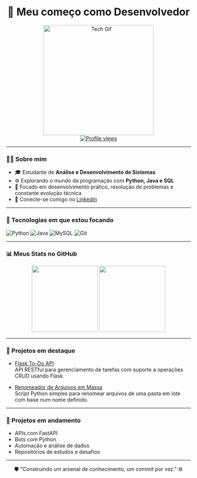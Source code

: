 <div align="center">
  <h1>🚀 Meu começo como Desenvolvedor</h1>
  <img src="https://media.giphy.com/media/QNFhOolVeCzPQ2Mx85/giphy.gif" width="300px" alt="Tech Gif"/>
  <br />
  <a href="https://github.com/JoaoVictorSouzaSilva">
    <img src="https://komarev.com/ghpvc/?username=JoaoVictorSouzaSilva&color=blue" alt="Profile views" />
  </a>
</div>

---

### 👨‍💻 Sobre mim

- 🎓 Estudante de **Análise e Desenvolvimento de Sistemas**
- ⚙️ Explorando o mundo da programação com **Python, Java e SQL**
- 🎯 Focado em desenvolvimento prático, resolução de problemas e constante evolução técnica
- 🤝 Conecte-se comigo no [LinkedIn](https://www.linkedin.com/in/jo%C3%A3o-victor-souza-silva-9a6a2525b/)

---

### 🧰 Tecnologias em que estou focando

![Python](https://img.shields.io/badge/-Python-3776AB?style=for-the-badge&logo=python&logoColor=white)
![Java](https://img.shields.io/badge/-Java-ED8B00?style=for-the-badge&logo=java&logoColor=white)
![MySQL](https://img.shields.io/badge/-MySQL-4479A1?style=for-the-badge&logo=mysql&logoColor=white)
![Git](https://img.shields.io/badge/-Git-F05032?style=for-the-badge&logo=git&logoColor=white)

---

### 📊 Meus Stats no GitHub

<div align="center">
  <img height="180em" src="https://github-readme-stats.vercel.app/api?username=JoaoVictorSouzaSilva&show_icons=true&theme=tokyonight" />
  <img height="180em" src="https://github-readme-stats.vercel.app/api/top-langs/?username=JoaoVictorSouzaSilva&layout=compact&theme=tokyonight" />
</div>

---

### 📂 Projetos em destaque

- [Flask To-Do API](https://github.com/JoaoVictorSouzaSilva/flask-todo-api)  
  API RESTful para gerenciamento de tarefas com suporte a operações CRUD usando Flask.

- [Renomeador de Arquivos em Massa](https://github.com/JoaoVictorSouzaSilva/renomeador)  
  Script Python simples para renomear arquivos de uma pasta em lote com base num nome definido.

---

### 🚧 Projetos em andamento

- APIs com FastAPI
- Bots com Python
- Automação e análise de dados
- Repositórios de estudos e desafios

---

<p align="center">
  🛡️ "Construindo um arsenal de conhecimento, um commit por vez." ⚙️
</p>
